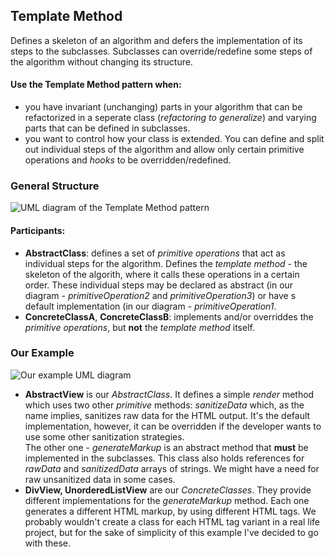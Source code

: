 ## Template Method

Defines a skeleton of an algorithm and defers the implementation of its steps to
the subclasses. Subclasses can override/redefine some steps of the algorithm
without changing its structure.

#### Use the Template Method pattern when:

- you have invariant (unchanging) parts in your algorithm that can be refactorized
  in a seperate class (_refactoring to generalize_) and varying parts that can be
  defined in subclasses.
- you want to control how your class is extended. You can define and split out
  individual steps of the algorithm and allow only certain primitive operations
  and _hooks_ to be overridden/redefined.

### General Structure

![UML diagram of the Template Method pattern][1]

#### Participants:

- **AbstractClass**: defines a set of _primitive operations_ that act as individual
  steps for the algorithm. Defines the _template method_ - the skeleton of the
  algorith, where it calls these operations in a certain order. These individual
  steps may be declared as abstract (in our diagram - _primitiveOperation2_ and
  _primitiveOperation3_) or have s default implementation (in our diagram -
  _primitiveOperation1_.
- **ConcreteClassA**, **ConcreteClassB**: implements and/or overriddes the
  _primitive operations_, but **not** the _template method_ itself.

### Our Example

![Our example UML diagram][2]

- **AbstractView** is our _AbstractClass_. It defines a simple _render_ method
  which uses two other _primitive_ methods: _sanitizeData_ which, as the name
  implies, sanitizes raw data for the HTML output. It's the default implementation,
  however, it can be overridden if the developer wants to use some other sanitization
  strategies.  
  The other one - _generateMarkup_ is an abstract method that **must** be
  implemented in the subclasses. This class also holds references for _rawData_
  and _sanitizedData_ arrays of strings. We might have a need for raw unsanitized
  data in some cases.  
- **DivView, UnorderedListView** are our _ConcreteClasses_. They provide
  different implementations for the _generateMarkup_ method. Each one generates
  a different HTML markup, by using different HTML tags. We probably wouldn't
  create a class for each HTML tag variant in a real life project, but for the
  sake of simplicity of this example I've decided to go with these.

[1]: https://i.ibb.co/XfP6F7z/Template-Method.png
[2]: https://i.ibb.co/YPTNftD/Template-Method-Example.png 
